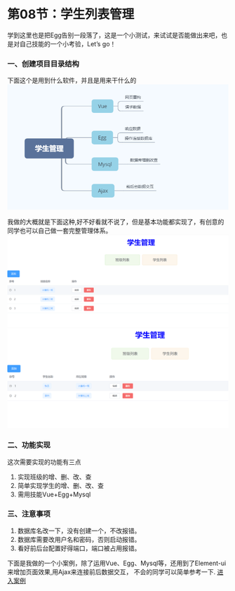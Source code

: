 # 第08节：学生列表管理

学到这里也是把Egg告别一段落了，这是一个小测试，来试试是否能做出来吧，也是对自己技能的一个小考验，Let’s go！

### 一、创建项目目录结构

下面这个是用到什么软件，并且是用来干什么的
![10-08-01a](../images/10-08-01a.jpg)

我做的大概就是下面这种,好不好看就不说了，但是基本功能都实现了，有创意的同学也可以自己做一套完整管理体系。
![10-08-02a](../images/10-08-02a.jpg)
![10-08-02b](../images/10-08-02b.jpg)

### 二、功能实现
这次需要实现的功能有三点
1. 实现班级的增、删、改、查
2. 简单实现学生的增、删、改、查
3. 需用技能Vue+Egg+Mysql

### 三、注意事项
1. 数据库名改一下，没有创建一个，不改报错。
2. 数据库需要改用户名和密码，否则启动报错。
3. 看好前后台配置好得端口，端口被占用报错。


下面是我做的一个小案例，除了运用Vue、Egg、Mysql等，还用到了Element-ui来增加页面效果,用Ajax来连接前后数据交互，
不会的同学可以简单参考一下.
[进入案例](https://github.com/ding139725/R-D/tree/master/script/%E5%AD%A6%E7%94%9F%E7%AE%A1%E7%90%86)